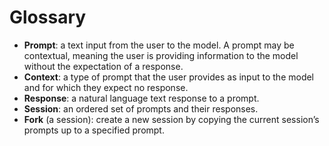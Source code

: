 # Glossary

- **Prompt**: a text input from the user to the model. A prompt may be contextual, meaning the user is providing information to the model without the expectation of a response.
- **Context**: a type of prompt that the user provides as input to the model and for which they expect no response.
- **Response**: a natural language text response to a prompt.
- **Session**: an ordered set of prompts and their responses.
- **Fork** (a session): create a new session by copying the current session’s prompts up to a specified prompt.